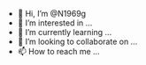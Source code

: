 - 👋 Hi, I’m @N1969g
- 👀 I’m interested in ...
- 🌱 I’m currently learning ...
- 💞️ I’m looking to collaborate on ...
- 📫 How to reach me ...

<!---
N1969g/N1969g is a ✨ special ✨ repository because its `README.md` (this file) appears on your GitHub profile.
You can click the Preview link to take a look at your changes.
--->
